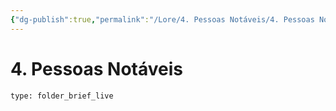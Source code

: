 ```yaml
---
{"dg-publish":true,"permalink":"/Lore/4. Pessoas Notáveis/4. Pessoas Notáveis/","updated":"2025-06-25T07:36:48.136-03:00"}
---
```


# 4. Pessoas Notáveis
 
```ccard
type: folder_brief_live
```
 
